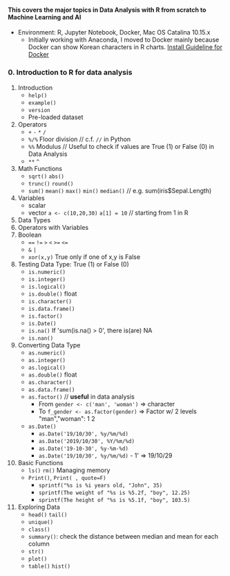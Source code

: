 #### This covers the major topics in Data Analysis with R from scratch to Machine Learning and AI

* Environment: R, Jupyter Notebook, Docker, Mac OS Catalina 10.15.x
     * Initially working with Anaconda, I moved to Docker mainly because Docker can show Korean characters in R charts.
[Install Guideline for Docker](https://datascienceschool.net/view-notebook/03c5b5a96a614ee588a74f05c720e67c/)




### 0. Introduction to R for data analysis
1. Introduction
     * `help()`
     * `example()`
     * `version`
     * Pre-loaded dataset
2. Operators
     * `+` `-` `*` `/`
     * `%/%` Floor division // c.f. `//` in Python
     * `%%`  Modulus // Useful to check if values are True (1) or False (0) in Data Analysis
     * `**` `^`
3. Math Functions
     * `sqrt()` `abs()`
     * `trunc()` `round()`
     * `sum()` `mean()` `max()` `min()` `median()` // e.g. sum(iris$Sepal.Length)
4. Variables
    * scalar
    * vector `a <- c(10,20,30)` `a[1] = 10` // starting from 1 in R
5. Data Types
6. Operators with Variables
7. Boolean
     * `==` `!=` `>` `<` `>=` `<=`
     * `&` `|`
     * `xor(x,y)` True only if one of x,y is False
8. Testing Data Type: True (1) or False (0)
     * `is.numeric()` 
     * `is.integer()` 
     * `is.logical()`
     * `is.double()` float
     * `is.character()`
     * `is.data.frame()`
     * `is.factor()`
     * `is.Date()`
     * `is.na()` If 'sum(is.na(<data>) > 0', there is(are) NA
     * `is.nan()`
9. Converting Data Type
     * `as.numeric()` 
     * `as.integer()` 
     * `as.logical()`
     * `as.double()` float
     * `as.character()`
     * `as.data.frame()`
     * `as.factor()` // **useful** in data analysis
          * From `gender <- c('man', 'woman')` => character
          * To `f_gender <- as.factor(gender)` => Factor w/ 2 levels "man","woman": 1 2 
     * `as.Date()`
          * `as.Date('19/10/30', %y/%m/%d)`
          * `as.Date('2019/10/30', %Y/%m/%d)` 
          * `as.Date('19-10-30', %y-%m-%d)`
          * `as.Date('19/10/30', %y/%m/%d)` - 1' => 19/10/29
12. Basic Functions
     * `ls()` `rm()` Managing memory 
     * `Print()`, `Print( , quote=F)`
          * `sprintf("%s is %i years old, "John", 35)`
          * `sprintf(The weight of "%s is %5.2f, "boy", 12.25)`
          * `sprintf(The height of "%s is %5.1f, "boy", 103.5)`
13. Exploring Data
     * `head()` `tail()`
     * `unique()`
     * `class()`
     * `summary()`: check the distance between median and mean for each column
     * `str()`
     * `plot()`
     * `table()` `hist()`
